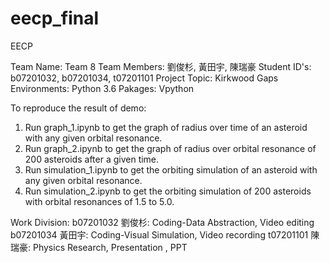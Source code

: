 # eecp_final
EECP 

Team Name: Team 8
Team Members: 劉俊杉, 黃田宇, 陳瑞豪
Student ID's: b07201032, b07201034, t07201101
Project Topic: Kirkwood Gaps
Environments: Python 3.6
Pakages: Vpython

To reproduce the result of demo:
1. Run graph_1.ipynb to get the graph of radius over time of an asteroid with any given orbital resonance.
2. Run graph_2.ipynb to get the graph of radius over orbital resonance of 200 asteroids after a given time.
3. Run simulation_1.ipynb to get the orbiting simulation of an asteroid with any given orbital resonance.
4. Run simulation_2.ipynb to get the orbiting simulation of 200 asteroids with orbital resonances of 1.5 to 5.0.

Work Division:
b07201032 劉俊杉: Coding-Data Abstraction, Video editing
b07201034 黃田宇: Coding-Visual Simulation, Video recording
t07201101 陳瑞豪: Physics Research, Presentation , PPT 

